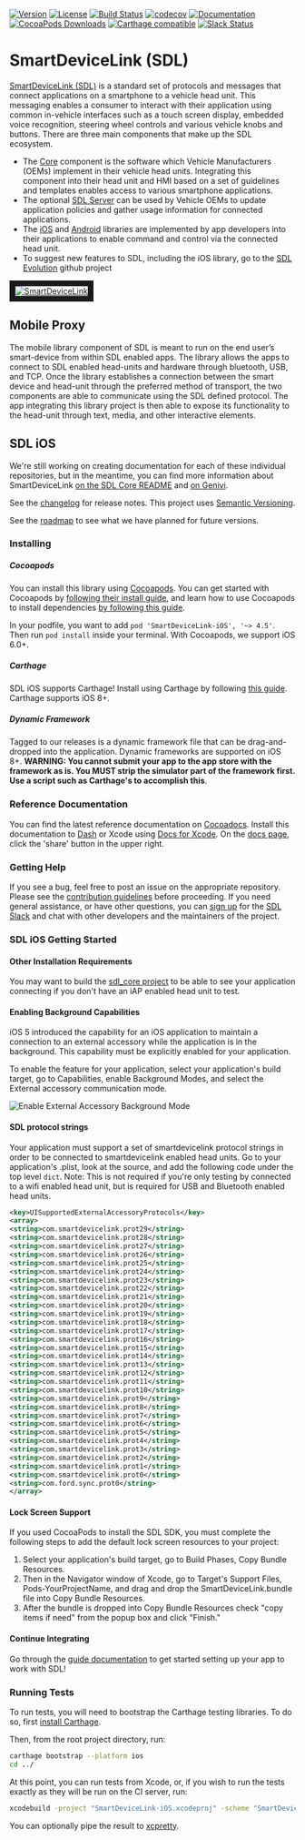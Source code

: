 
[![Version](https://img.shields.io/cocoapods/v/SmartDeviceLink-iOS.svg?style=flat)](https://cocoapods.org/pods/SmartDeviceLink-iOS)
[![License](https://img.shields.io/cocoapods/l/SmartDeviceLink-iOS.svg?style=flat)](https://cocoapods.org/pods/SmartDeviceLink-iOS)
[![Build Status](https://img.shields.io/travis/smartdevicelink/sdl_ios/master.svg?style=flat)](https://travis-ci.org/smartdevicelink/sdl_ios)
[![codecov](https://codecov.io/gh/smartdevicelink/sdl_ios/branch/master/graph/badge.svg)](https://codecov.io/gh/smartdevicelink/sdl_ios)
[![Documentation](https://img.shields.io/cocoapods/metrics/doc-percent/SmartDeviceLink-iOS.svg)](http://cocoadocs.org/docsets/SmartDeviceLink-iOS/)
[![CocoaPods Downloads](https://img.shields.io/cocoapods/dt/SmartDeviceLink-iOS.svg?maxAge=172800)](https://cocoapods.org/pods/SmartDeviceLink-iOS)
[![Carthage compatible](https://img.shields.io/badge/Carthage-compatible-4BC51D.svg?style=flat)](https://github.com/Carthage/Carthage)
[![Slack Status](http://sdlslack.herokuapp.com/badge.svg)](http://slack.smartdevicelink.com)
 

# SmartDeviceLink (SDL)

[SmartDeviceLink (SDL)](https://www.smartdevicelink.com) is a standard set of protocols and messages that connect applications on a smartphone to a vehicle head unit. This messaging enables a consumer to interact with their application using common in-vehicle interfaces such as a touch screen display, embedded voice recognition, steering wheel controls and various vehicle knobs and buttons. There are three main components that make up the SDL ecosystem.

* The [Core](https://github.com/smartdevicelink/sdl_core) component is the software which Vehicle Manufacturers (OEMs)  implement in their vehicle head units. Integrating this component into their head unit and HMI based on a set of guidelines and templates enables access to various smartphone applications.
* The optional [SDL Server](https://github.com/smartdevicelink/sdl_server) can be used by Vehicle OEMs to update application policies and gather usage information for connected applications.
* The [iOS](https://github.com/smartdevicelink/sdl_ios) and [Android](https://github.com/smartdevicelink/sdl_android) libraries are implemented by app developers into their applications to enable command and control via the connected head unit.
* To suggest new features to SDL, including the iOS library, go to the [SDL Evolution](https://github.com/smartdevicelink/sdl_evolution) github project

<a href="http://www.youtube.com/watch?feature=player_embedded&v=AzdQdSCS24M" target="_blank"><img src="http://i.imgur.com/nm8UujD.png?1" alt="SmartDeviceLink" border="10" /></a>


## Mobile Proxy

The mobile library component of SDL is meant to run on the end user’s smart-device from within SDL enabled apps. The library allows the apps to connect to SDL enabled head-units and hardware through bluetooth, USB, and TCP. Once the library establishes a connection between the smart device and head-unit through the preferred method of transport, the two components are able to communicate using the SDL defined protocol. The app integrating this library project is then able to expose its functionality to the head-unit through text, media, and other interactive elements.


## SDL iOS

We're still working on creating documentation for each of these individual repositories, but in the meantime, you can find more information about SmartDeviceLink [on the SDL Core README](https://github.com/smartdevicelink/sdl_core/blob/master/README.md) and [on Genivi](http://projects.genivi.org/smartdevicelink/about).

See the [changelog](https://github.com/smartdevicelink/sdl_ios/blob/master/CHANGELOG.md) for release notes. This project uses [Semantic Versioning](http://semver.org/).

See the [roadmap](https://github.com/smartdevicelink/sdl_ios/wiki/Roadmap) to see what we have planned for future versions.

### Installing

##### Cocoapods

You can install this library using [Cocoapods](https://cocoapods.org/pods/SmartDeviceLink-iOS). You can get started with Cocoapods by [following their install guide](https://guides.cocoapods.org/using/getting-started.html#getting-started), and learn how to use Cocoapods to install dependencies [by following this guide](https://guides.cocoapods.org/using/using-cocoapods.html).

In your podfile, you want to add `pod 'SmartDeviceLink-iOS', '~> 4.5'`. Then run `pod install` inside your terminal. With Cocoapods, we support iOS 6.0+.

##### Carthage

SDL iOS supports Carthage! Install using Carthage by following [this guide](https://github.com/Carthage/Carthage#adding-frameworks-to-an-application). Carthage supports iOS 8+.

##### Dynamic Framework

Tagged to our releases is a dynamic framework file that can be drag-and-dropped into the application. Dynamic frameworks are supported on iOS 8+. **WARNING: You cannot submit your app to the app store with the framework as is. You MUST strip the simulator part of the framework first. Use a script such as Carthage's to accomplish this**.

### Reference Documentation

You can find the latest reference documentation on [Cocoadocs](http://cocoadocs.org/docsets/SmartDeviceLink-iOS). Install this documentation to [Dash](http://kapeli.com/dash) or Xcode using [Docs for Xcode](https://documancer.com/xcode/). On the [docs page](http://cocoadocs.org/docsets/SmartDeviceLink-iOS), click the 'share' button in the upper right.

### Getting Help

If you see a bug, feel free to post an issue on the appropriate repository. Please see the [contribution guidelines](https://github.com/smartdevicelink/sdl_ios/blob/master/CONTRIBUTING.md) before proceeding. If you need general assistance, or have other questions, you can [sign up](http://slack.smartdevicelink.org) for the [SDL Slack](https://smartdevicelink.slack.com) and chat with other developers and the maintainers of the project.

### SDL iOS Getting Started

#### Other Installation Requirements
You may want to build the [sdl_core project](https://github.com/smartdevicelink/sdl_core) to be able to see your application connecting if you don't have an iAP enabled head unit to test.

#### Enabling Background Capabilities
iOS 5 introduced the capability for an iOS application to maintain a connection to an external accessory while the application is in the background. This capability must be explicitly enabled for your application.

To enable the feature for your application, select your application's build target, go to Capabilities, enable Background Modes, and select the External accessory communication mode.

![Enable External Accessory Background Mode](http://i.imgur.com/zxn4lsb.png)

#### SDL protocol strings
Your application must support a set of smartdevicelink protocol strings in order to be connected to smartdevicelink enabled head units. Go to your application's .plist, look at the source, and add the following code under the top level `dict`. Note: This is not required if you're only testing by connected to a wifi enabled head unit, but is required for USB and Bluetooth enabled head units.

```xml
<key>UISupportedExternalAccessoryProtocols</key>
<array>
<string>com.smartdevicelink.prot29</string>
<string>com.smartdevicelink.prot28</string>
<string>com.smartdevicelink.prot27</string>
<string>com.smartdevicelink.prot26</string>
<string>com.smartdevicelink.prot25</string>
<string>com.smartdevicelink.prot24</string>
<string>com.smartdevicelink.prot23</string>
<string>com.smartdevicelink.prot22</string>
<string>com.smartdevicelink.prot21</string>
<string>com.smartdevicelink.prot20</string>
<string>com.smartdevicelink.prot19</string>
<string>com.smartdevicelink.prot18</string>
<string>com.smartdevicelink.prot17</string>
<string>com.smartdevicelink.prot16</string>
<string>com.smartdevicelink.prot15</string>
<string>com.smartdevicelink.prot14</string>
<string>com.smartdevicelink.prot13</string>
<string>com.smartdevicelink.prot12</string>
<string>com.smartdevicelink.prot11</string>
<string>com.smartdevicelink.prot10</string>
<string>com.smartdevicelink.prot9</string>
<string>com.smartdevicelink.prot8</string>
<string>com.smartdevicelink.prot7</string>
<string>com.smartdevicelink.prot6</string>
<string>com.smartdevicelink.prot5</string>
<string>com.smartdevicelink.prot4</string>
<string>com.smartdevicelink.prot3</string>
<string>com.smartdevicelink.prot2</string>
<string>com.smartdevicelink.prot1</string>
<string>com.smartdevicelink.prot0</string>
<string>com.ford.sync.prot0</string>
</array>
```

#### Lock Screen Support
If you used CocoaPods to install the SDL SDK, you must complete the following steps to add the default lock screen resources to your project:
1. Select your application's build target, go to Build Phases, Copy Bundle Resources.
2. Then in the Navigator window of Xcode, go to Target's Support Files, Pods-YourProjectName, and drag and drop the SmartDeviceLink.bundle file into Copy Bundle Resources.
3. After the bundle is dropped into Copy Bundle Resources check "copy items if need" from the popup box and click "Finish."

#### Continue Integrating
Go through the [guide documentation](https://smartdevicelink.com/en/guides/iOS/getting-started/integration-basics/) to get started setting up your app to work with SDL!

### Running Tests
To run tests, you will need to bootstrap the Carthage testing libraries. To do so, first [install Carthage](https://github.com/Carthage/Carthage#installing-carthage).

Then, from the root project directory, run:
```bash
carthage bootstrap --platform ios
cd ../
```

At this point, you can run tests from Xcode, or, if you wish to run the tests exactly as they will be run on the CI server, run:

```bash
xcodebuild -project "SmartDeviceLink-iOS.xcodeproj" -scheme "SmartDeviceLink" -sdk "iphonesimulator10.0" -destination "OS=10.0,name=iPhone 7" -configuration Debug ONLY_ACTIVE_ARCH=NO RUN_CLANG_STATIC_ANALYZER=NO GCC_INSTRUMENT_PROGRAM_FLOW_ARCS=YES GCC_GENERATE_TEST_COVERAGE_FILES=YES ENABLE_TESTABILITY=YES test
```

You can optionally pipe the result to [xcpretty](https://github.com/supermarin/xcpretty).
